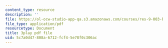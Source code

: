 ```yaml
---
content_type: resource
description: ''
file: https://ol-ocw-studio-app-qa.s3.amazonaws.com/courses/res-9-003-brains-minds-and-machines-summer-course-summer-2015/5c7a0d47808a6712fcf45e78f0c306ac_FMb-HSnaNs4.pdf
file_type: application/pdf
resourcetype: Document
title: 3play pdf file
uid: 5c7a0d47-808a-6712-fcf4-5e78f0c306ac
---
```

